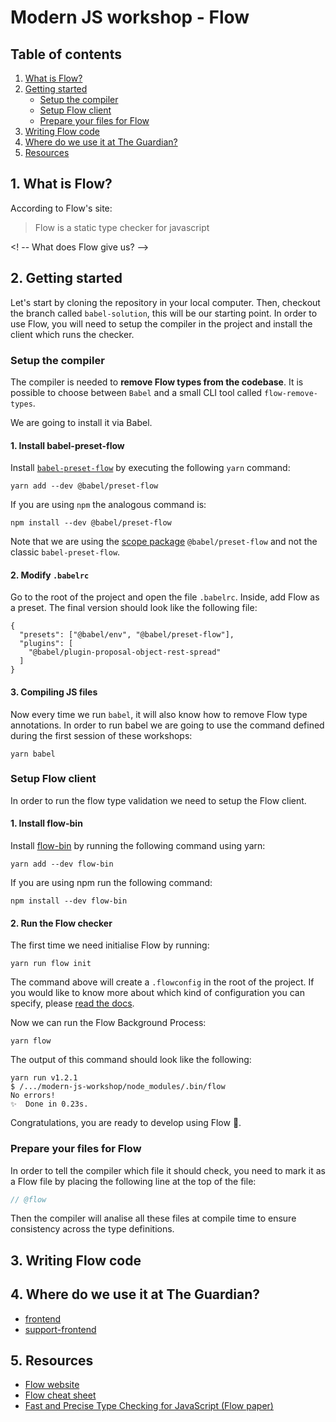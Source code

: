

# Modern JS workshop - Flow

## Table of contents
1. [What is Flow?](#1-what-is-flow)
2. [Getting started](#2-getting-started)
   * [Setup the compiler](#setup-the-compiler)
   * [Setup Flow client](#setup-flow-client)
   * [Prepare your files for Flow](#prepare-your-files-for-flow) 
3. [Writing Flow code](#3-writing-flow-code)
4. [Where do we use it at The Guardian?](#4-where-do-we-use-it-at-the-guardian)
5. [Resources](#5-resources)


## 1. What is Flow?

According to Flow's site:

> Flow is a static type checker for javascript


<! -- What does Flow give us? -->

## 2. Getting started

Let's start by cloning the repository in your local computer. Then, checkout the branch called `babel-solution`, this will be our starting point. In order to use Flow, you will need to setup the compiler in the project and install the client which runs the checker.

### Setup the compiler

The compiler is needed to **remove Flow types from the codebase**. It is possible to choose between `Babel` and a small CLI tool called `flow-remove-types`. 

We are going to install it via Babel.

#### 1. Install babel-preset-flow
Install [`babel-preset-flow`](https://www.npmjs.com/package/babel-preset-flow) by executing the following `yarn` command:  

```
yarn add --dev @babel/preset-flow
```

If you are using `npm` the analogous command is:

```
npm install --dev @babel/preset-flow
```

Note that we are using the [scope package](https://docs.npmjs.com/misc/scope) `@babel/preset-flow` and not the classic `babel-preset-flow`.

#### 2. Modify `.babelrc`

Go to the root of the project and open the file `.babelrc`. Inside, add Flow as a preset. The final version should look like the following file:

```
{
  "presets": ["@babel/env", "@babel/preset-flow"],
  "plugins": [
    "@babel/plugin-proposal-object-rest-spread"
  ]
}
```

#### 3. Compiling JS files 

Now every time we run `babel`, it will also know how to remove Flow type annotations. In order to run babel we are going to use the command defined during the first session of these workshops:

```
yarn babel
```

### Setup Flow client

In order to run the flow type validation we need to setup the Flow client.

#### 1. Install flow-bin

Install [flow-bin](https://www.npmjs.com/package/flow-bin) by running the following command using yarn:

```
yarn add --dev flow-bin
```

If you are using npm run the following command:

```
npm install --dev flow-bin
```

#### 2. Run the Flow checker

The first time we need initialise Flow by running:

```
yarn run flow init
```
The command above will create a `.flowconfig` in the root of the project. If you would like to know more about which kind of configuration you can specify, please [read the docs](https://flow.org/en/docs/config/).

Now we can run the Flow Background Process:

```
yarn flow
```

The output of this command should look like the following:

```
yarn run v1.2.1
$ /.../modern-js-workshop/node_modules/.bin/flow
No errors!
✨  Done in 0.23s.
```

Congratulations, you are ready to develop using Flow 🚀.

### Prepare your files for Flow 

In order to tell the compiler which file it should check, you need to mark it as a Flow file by placing the following line at the top of the file:

```js
// @flow
```

Then the compiler will analise all these files at compile time to ensure consistency across the type definitions. 

## 3. Writing Flow code

## 4. Where do we use it at The Guardian?
* [frontend](https://github.com/guardian/frontend)
* [support-frontend](https://github.com/guardian/support-frontend)

## 5. Resources
* [Flow website](https://flow.org/)
* [Flow cheat sheet](https://www.saltycrane.com/flow-type-cheat-sheet/latest/)
* [Fast and Precise Type Checking for JavaScript (Flow paper)](http://delivery.acm.org/10.1145/3140000/3133872/oopsla17-oopsla179.pdf?ip=86.163.232.185&id=3133872&acc=OA&key=4D4702B0C3E38B35%2E4D4702B0C3E38B35%2E4D4702B0C3E38B35%2EC1E31BC46E58D5B8&__acm__=1518982362_28510adef31f2c5ca06e91476f4d1e96)


